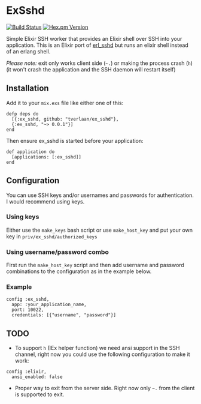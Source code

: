 # ExSshd

[![Build Status](https://travis-ci.org/tverlaan/ex_sshd.svg?branch=master)](https://travis-ci.org/tverlaan/ex_sshd)
[![Hex.pm Version](http://img.shields.io/hexpm/v/ex_sshd.svg?style=flat)](https://hex.pm/packages/ex_sshd)

Simple Elixir SSH worker that provides an Elixir shell over SSH into your application. This is an Elixir port of [erl_sshd](https://github.com/ivanos/erl_sshd) but runs an elixir shell instead of an erlang shell.

*Please note:* exit only works client side (`~.`) or making the process crash (`h`) (it won't crash the application and the SSH daemon will restart itself)

## Installation

Add it to your `mix.exs` file like either one of this:
```
defp deps do
  [{:ex_sshd, github: "tverlaan/ex_sshd"},
  {:ex_sshd, "~> 0.0.1"}]
end
```

Then ensure ex_sshd is started before your application:
```
def application do
  [applications: [:ex_sshd]]
end
```

## Configuration

You can use SSH keys and/or usernames and passwords for authentication. I would recommend using keys.

### Using keys

Either use the `make_keys` bash script or use `make_host_key` and put your own key in `priv/ex_sshd/authorized_keys`

### Using username/password combo

First run the `make_host_key` script and then add username and password combinations to the configuration as in the example below.

### Example

```
config :ex_sshd,
  app: :your_application_name,
  port: 10022,
  credentials: [{"username", "password"}]
```


## TODO

- To support `h` (IEx helper function) we need ansi support in the SSH channel, right now you could use the following configuration to make it work:

```
config :elixir,
  ansi_enabled: false
```

- Proper way to exit from the server side. Right now only `~.` from the client is supported to exit.
